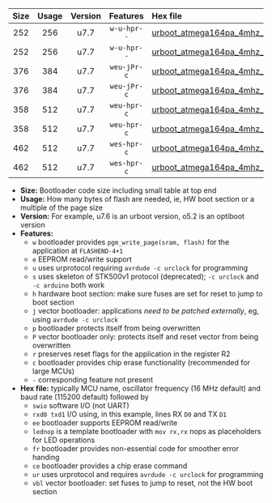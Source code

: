 |Size|Usage|Version|Features|Hex file|
|:-:|:-:|:-:|:-:|:--|
|252|256|u7.7|`w-u-hpr--`|[urboot_atmega164pa_4mhz_57600bps_swio_rxd0_txd1_lednop_ur.hex](https://raw.githubusercontent.com/stefanrueger/urboot.hex/main/mcus/atmega164pa/fcpu_4mhz/57600_bps/urboot_atmega164pa_4mhz_57600bps_swio_rxd0_txd1_lednop_ur.hex)|
|252|256|u7.7|`w-u-hpr--`|[urboot_atmega164pa_4mhz_57600bps_swio_rxd2_txd3_lednop_ur.hex](https://raw.githubusercontent.com/stefanrueger/urboot.hex/main/mcus/atmega164pa/fcpu_4mhz/57600_bps/urboot_atmega164pa_4mhz_57600bps_swio_rxd2_txd3_lednop_ur.hex)|
|376|384|u7.7|`weu-jPr-c`|[urboot_atmega164pa_4mhz_57600bps_swio_rxd0_txd1_ee_lednop_fr_ce_ur_vbl.hex](https://raw.githubusercontent.com/stefanrueger/urboot.hex/main/mcus/atmega164pa/fcpu_4mhz/57600_bps/urboot_atmega164pa_4mhz_57600bps_swio_rxd0_txd1_ee_lednop_fr_ce_ur_vbl.hex)|
|376|384|u7.7|`weu-jPr-c`|[urboot_atmega164pa_4mhz_57600bps_swio_rxd2_txd3_ee_lednop_fr_ce_ur_vbl.hex](https://raw.githubusercontent.com/stefanrueger/urboot.hex/main/mcus/atmega164pa/fcpu_4mhz/57600_bps/urboot_atmega164pa_4mhz_57600bps_swio_rxd2_txd3_ee_lednop_fr_ce_ur_vbl.hex)|
|358|512|u7.7|`weu-hpr-c`|[urboot_atmega164pa_4mhz_57600bps_swio_rxd0_txd1_ee_lednop_fr_ce_ur.hex](https://raw.githubusercontent.com/stefanrueger/urboot.hex/main/mcus/atmega164pa/fcpu_4mhz/57600_bps/urboot_atmega164pa_4mhz_57600bps_swio_rxd0_txd1_ee_lednop_fr_ce_ur.hex)|
|358|512|u7.7|`weu-hpr-c`|[urboot_atmega164pa_4mhz_57600bps_swio_rxd2_txd3_ee_lednop_fr_ce_ur.hex](https://raw.githubusercontent.com/stefanrueger/urboot.hex/main/mcus/atmega164pa/fcpu_4mhz/57600_bps/urboot_atmega164pa_4mhz_57600bps_swio_rxd2_txd3_ee_lednop_fr_ce_ur.hex)|
|462|512|u7.7|`wes-hpr-c`|[urboot_atmega164pa_4mhz_57600bps_swio_rxd0_txd1_ee_lednop_fr_ce.hex](https://raw.githubusercontent.com/stefanrueger/urboot.hex/main/mcus/atmega164pa/fcpu_4mhz/57600_bps/urboot_atmega164pa_4mhz_57600bps_swio_rxd0_txd1_ee_lednop_fr_ce.hex)|
|462|512|u7.7|`wes-hpr-c`|[urboot_atmega164pa_4mhz_57600bps_swio_rxd2_txd3_ee_lednop_fr_ce.hex](https://raw.githubusercontent.com/stefanrueger/urboot.hex/main/mcus/atmega164pa/fcpu_4mhz/57600_bps/urboot_atmega164pa_4mhz_57600bps_swio_rxd2_txd3_ee_lednop_fr_ce.hex)|

- **Size:** Bootloader code size including small table at top end
- **Usage:** How many bytes of flash are needed, ie, HW boot section or a multiple of the page size
- **Version:** For example, u7.6 is an urboot version, o5.2 is an optiboot version
- **Features:**
  + `w` bootloader provides `pgm_write_page(sram, flash)` for the application at `FLASHEND-4+1`
  + `e` EEPROM read/write support
  + `u` uses urprotocol requiring `avrdude -c urclock` for programming
  + `s` uses skeleton of STK500v1 protocol (deprecated); `-c urclock` and `-c arduino` both work
  + `h` hardware boot section: make sure fuses are set for reset to jump to boot section
  + `j` vector bootloader: applications *need to be patched externally*, eg, using `avrdude -c urclock`
  + `p` bootloader protects itself from being overwritten
  + `P` vector bootloader only: protects itself and reset vector from being overwritten
  + `r` preserves reset flags for the application in the register R2
  + `c` bootloader provides chip erase functionality (recommended for large MCUs)
  + `-` corresponding feature not present
- **Hex file:** typically MCU name, oscillator frequency (16 MHz default) and baud rate (115200 default) followed by
  + `swio` software I/O (not UART)
  + `rxd0 txd1` I/O using, in this example, lines RX `D0` and TX `D1`
  + `ee` bootloader supports EEPROM read/write
  + `lednop` is a template bootloader with `mov rx,rx` nops as placeholders for LED operations
  + `fr` bootloader provides non-essential code for smoother error handing
  + `ce` bootloader provides a chip erase command
  + `ur` uses urprotocol and requires `avrdude -c urclock` for programming
  + `vbl` vector bootloader: set fuses to jump to reset, not the HW boot section
